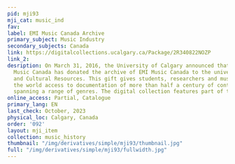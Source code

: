 ```yaml
---
pid: mji93
mji_cat: music_ind
fav: 
label: EMI Music Canada Archive
primary_subject: Music Industry
secondary_subjects: Canada
link: https://digitalcollections.ucalgary.ca/Package/2R340822NOZP
link_2: 
desription: On March 31, 2016, the University of Calgary announced that Universal
  Music Canada has donated the archive of EMI Music Canada to the university’s Libraries
  and Cultural Resources. This gift gives students, researchers and music fans around
  the world access to documentation of more than half a century of contemporary music
  spanning a range of genres. The digital collection features part of the archive.
online_access: Partial, Catalogue
primary_lang: EN
last_check: October, 2023
physical_loc: Calgary, Canada
order: '092'
layout: mji_item
collection: music_history
thumbnail: "/img/derivatives/simple/mji93/thumbnail.jpg"
full: "/img/derivatives/simple/mji93/fullwidth.jpg"
---
```

